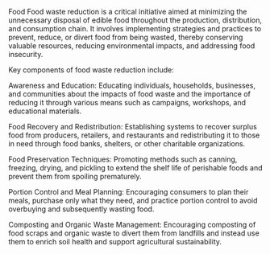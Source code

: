 Food 
Food waste reduction is a critical initiative aimed at minimizing the unnecessary disposal of edible food throughout the production, distribution, and consumption chain. It involves implementing strategies and practices to prevent, reduce, or divert food from being wasted, thereby conserving valuable resources, reducing environmental impacts, and addressing food insecurity.

Key components of food waste reduction include:

Awareness and Education: Educating individuals, households, businesses, and communities about the impacts of food waste and the importance of reducing it through various means such as campaigns, workshops, and educational materials.

Food Recovery and Redistribution: Establishing systems to recover surplus food from producers, retailers, and restaurants and redistributing it to those in need through food banks, shelters, or other charitable organizations.

Food Preservation Techniques: Promoting methods such as canning, freezing, drying, and pickling to extend the shelf life of perishable foods and prevent them from spoiling prematurely.

Portion Control and Meal Planning: Encouraging consumers to plan their meals, purchase only what they need, and practice portion control to avoid overbuying and subsequently wasting food.

Composting and Organic Waste Management: Encouraging composting of food scraps and organic waste to divert them from landfills and instead use them to enrich soil health and support agricultural sustainability.
